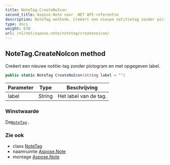 ```yaml
---
title: NoteTag.CreateNoIcon
second_title: Aspose.Note voor .NET API-referentie
description: NoteTag methode. Creëert een nieuwe notitietag zonder pictogram en met opgegeven label.
type: docs
weight: 670
url: /nl/net/aspose.note/notetag/createnoicon/
---
```

## NoteTag.CreateNoIcon method

Creëert een nieuwe notitie-tag zonder pictogram en met opgegeven label.

```csharp
public static NoteTag CreateNoIcon(string label = "")
```

| Parameter | Type | Beschrijving |
| --- | --- | --- |
| label | String | Het label van de tag. |

### Winstwaarde

De[`NoteTag`](../) .

### Zie ook

* class [NoteTag](../)
* naamruimte [Aspose.Note](../../notetag/)
* montage [Aspose.Note](../../../)


